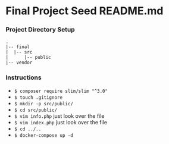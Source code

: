 Final Project Seed README.md
============================

### Project Directory Setup

```
.
|-- final
|  |-- src
|      |-- public
|-- vendor
```

### Instructions

- `$ composer require slim/slim "^3.0"`
- `$ touch .gitignore`
- `$ mkdir -p src/public/`
- `$ cd src/public/`
- `$ vim info.php` just look over the file
- `$ vim index.php` just look over the file
- `$ cd ../..`
- `$ docker-compose up -d`
